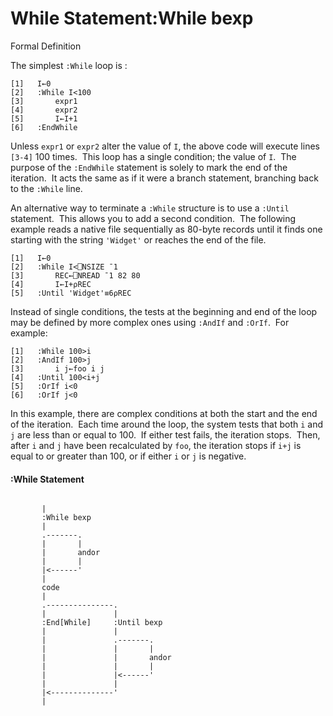 




<h1 class="heading"><span class="name">While Statement</span><span class="command">:While bexp</span></h1>

Formal Definition


The simplest `:While` loop is :
```apl
[1]   I←0
[2]   :While I<100
[3]       expr1
[4]       expr2
[5]       I←I+1
[6]   :EndWhile
```


Unless `expr1` or `expr2` alter the value of `I`, the above code will execute lines `[3-4]` 100 times.  This loop has a single condition; the value of `I`.  The purpose of the `:EndWhile` statement is solely to mark the end of the iteration.  It acts the same as if it were a branch statement, branching back to the `:While` line.


An alternative way to terminate a `:While` structure is to use a `:Until` statement.  This allows you to add a second condition.  The following example reads a native file sequentially as 80-byte records until it finds one starting with the string `'Widget'` or reaches the end of the file.

```apl
[1]   I←0
[2]   :While I<⎕NSIZE ¯1
[3]       REC←⎕NREAD ¯1 82 80
[4]       I←I+⍴REC
[5]   :Until 'Widget'≡6⍴REC
```


Instead of single conditions, the tests at the beginning and end of the loop may be defined by more complex ones using `:AndIf` and `:OrIf`.  For example:
```apl
[1]   :While 100>i
[2]   :AndIf 100>j
[3]       i j←foo i j
[4]   :Until 100<i+j
[5]   :OrIf i<0
[6]   :OrIf j<0
```


In this example, there are complex conditions at both the start and the end of the iteration.  Each time around the loop, the system tests that both `i` and `j` are less than or equal to 100.  If either test fails, the iteration stops.  Then, after `i` and `j` have been recalculated by `foo`, the iteration stops if `i+j` is equal to or greater than 100, or if either `i` or `j` is negative.

#### :While Statement

```apl
 
       |
       :While bexp
       |
       .-------.
       |       |
       |       andor
       |       |
       |<------'
       |
       code
       |
       .---------------.
       |               |
       :End[While]     :Until bexp
       |               |
       |               .-------.
       |               |       |
       |               |       andor
       |               |       |
       |               |<------'
       |               |
       |<--------------'
       |
```


